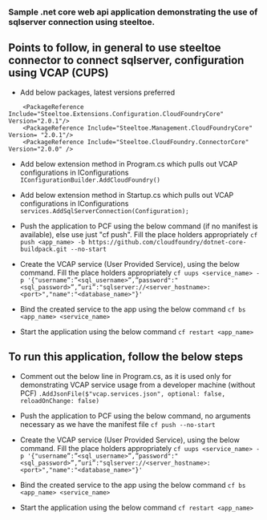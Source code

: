 ### Sample .net core web api application demonstrating the use of sqlserver connection using steeltoe.

## Points to follow, in general to use steeltoe connector to connect sqlserver, configuration using VCAP (CUPS)
- Add below packages, latest versions preferred
```
    <PackageReference Include="Steeltoe.Extensions.Configuration.CloudFoundryCore" Version="2.0.1"/>
    <PackageReference Include="Steeltoe.Management.CloudFoundryCore" Version= "2.0.1"/>
    <PackageReference Include="Steeltoe.CloudFoundry.ConnectorCore" Version="2.0.0" />
```
- Add below extension method in Program.cs which pulls out VCAP configurations in IConfigurations
```IConfigurationBuilder.AddCloudFoundry()```

- Add below extension method in Startup.cs which pulls out VCAP configurations in IConfigurations
```services.AddSqlServerConnection(Configuration);```

- Push the application to PCF using the below command (if no manifest is available), else use just "cf push". Fill the place holders appropriately
```cf push <app_name> -b https://github.com/cloudfoundry/dotnet-core-buildpack.git --no-start```

- Create the VCAP service (User Provided Service), using the below command. Fill the place holders appropriately
```cf uups <service_name> -p '{"username”:”<sql_username>”,”password":"<sql_password>”,”uri”:"sqlserver://<server_hostname>:<port>","name":"<database_name>"}'```

- Bind the created service to the app using the below command
```cf bs <app_name> <service_name>```

- Start the application using the below command
```cf restart <app_name>```

## To run this application, follow the below steps

- Comment out the below line in Program.cs, as it is used only for demonstrating VCAP service usage from a developer machine (without PCF)
```.AddJsonFile($"vcap.services.json", optional: false, reloadOnChange: false)```

- Push the application to PCF using the below command, no arguments necessary as we have the manifest file
```cf push --no-start```

- Create the VCAP service (User Provided Service), using the below command. Fill the place holders appropriately
```cf uups <service_name> -p '{"username”:”<sql_username>”,”password":"<sql_password>”,”uri”:"sqlserver://<server_hostname>:<port>","name":"<database_name>"}'```

- Bind the created service to the app using the below command
```cf bs <app_name> <service_name>```

- Start the application using the below command
```cf restart <app_name>```
